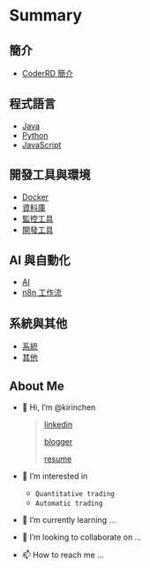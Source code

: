 # Summary

## 簡介
* [CoderRD 簡介](README.md)

## 程式語言
* [Java](Java/README.md)
* [Python](Python/README.md)
* [JavaScript](JavaScript/README.md)

## 開發工具與環境
* [Docker](Docker/README.md)
* [資料庫](Database/README.md)
* [監控工具](Monitoring/README.md)
* [開發工具](DevTools/README.md)

## AI 與自動化
* [AI](AI/README.md)
* [n8n 工作流](n8n/README.md)

## 系統與其他
* [系統](System.md)
* [其他](Others.md) 


## About Me
- 👋 Hi, I’m @kirinchen 
    > [linkedin](https://www.linkedin.com/in/chen-kirin-b7907688/) 
    > 
    > [blogger](https://ddtwork.blogspot.com/)
    > 
    >[resume](https://www.cakeresume.com/kirin-chen-696bc0)
- 👀 I’m interested in
 
    -  ```Quantitative trading``` 
    - ```Automatic trading```
- 🌱 I’m currently learning ...
- 💞️ I’m looking to collaborate on ...
- 📫 How to reach me ... 


